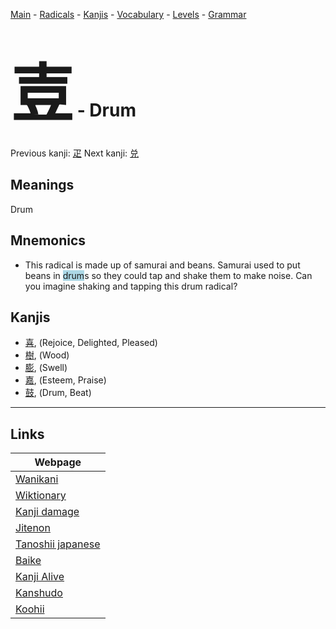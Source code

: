<style> bigfont {font-size: 100px}</style>
[Main](../README.md) -
[Radicals](../radicals.md) -
[Kanjis](../kanjis.md) -
[Vocabulary](../vocabulary.md) -
[Levels](../levels.md) -
[Grammar](../grammar.md)
# <bigfont> 壴</bigfont> - Drum 

Previous kanji: [疋](疋.md) Next kanji: [兑](兑.md) 

## Meanings
 Drum
## Mnemonics
 * This radical is made up of samurai and beans. Samurai used to put beans in <span style="background-color:#ADD8E6"> drum</span>s so they could tap and shake them to make noise. Can you imagine shaking and tapping this drum radical?


## Kanjis
 * [喜](../kanjis/喜.md), (Rejoice, Delighted, Pleased)
* [樹](../kanjis/樹.md), (Wood)
* [膨](../kanjis/膨.md), (Swell)
* [嘉](../kanjis/嘉.md), (Esteem, Praise)
* [鼓](../kanjis/鼓.md), (Drum, Beat)



---

## Links 

| Webpage |
| --- |
| [Wanikani          ](https://www.wanikani.com/kanji/壴) |
| [Wiktionary        ](https://en.wiktionary.org/wiki/壴) |
| [Kanji damage      ](http://www.kanjidamage.com/kanji/search?utf8=✓&q=壴) |
| [Jitenon           ](https://jitenon.com/kanji/壴) |
| [Tanoshii japanese ](https://www.tanoshiijapanese.com/dictionary/kanji.cfm?k=壴) |
| [Baike             ](https://baike.baidu.com/item/壴) |
| [Kanji Alive       ](https://app.kanjialive.com/壴) |
| [Kanshudo          ](https://www.kanshudo.com/searchmn?q=壴) |
| [Koohii            ](https://kanji.koohii.com/study/kanji/壴) |
